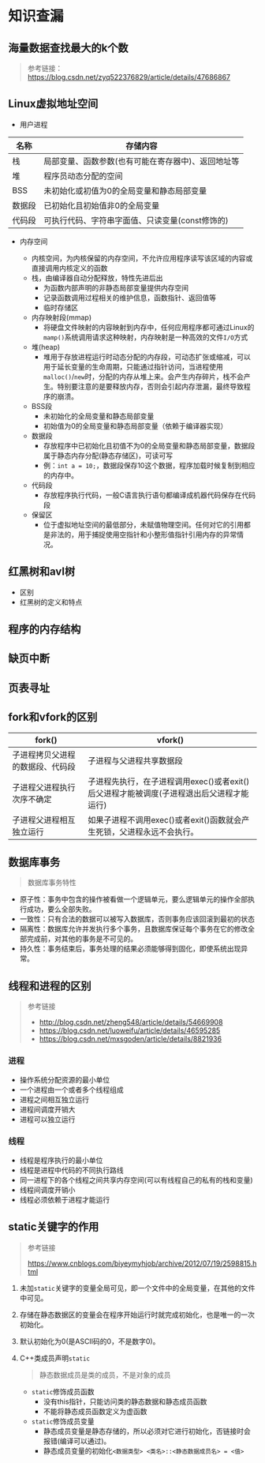 # 知识查漏

## 海量数据查找最大的k个数

>   参考链接：https://blog.csdn.net/zyq522376829/article/details/47686867

## Linux虚拟地址空间

*   用户进程

| 名称   | 存储内容                                           |
| ------ | -------------------------------------------------- |
| 栈     | 局部变量、函数参数(也有可能在寄存器中)、返回地址等 |
| 堆     | 程序员动态分配的空间                               |
| BSS    | 未初始化或初值为0的全局变量和静态局部变量          |
| 数据段 | 已初始化且初始值非0的全局变量                      |
| 代码段 | 可执行代码、字符串字面值、只读变量(const修饰的)    |

*   内存空间

    *   内核空间，为内核保留的内存空间，不允许应用程序读写该区域的内容或直接调用内核定义的函数
    *   栈，由编译器自动分配释放，特性先进后出
        *   为函数内部声明的非静态局部变量提供内存空间
        *   记录函数调用过程相关的维护信息，函数指针、返回值等
        *   临时存储区
    *   内存映射段(mmap)
        *   将硬盘文件映射的内容映射到内存中，任何应用程序都可通过Linux的`mamp()`系统调用请求这种映射，内存映射是一种高效的文件`I/O`方式
    *   堆(heap)
        *   堆用于存放进程运行时动态分配的内存段，可动态扩张或缩减，可以用于延长变量的生命周期，只能通过指针访问，当进程使用`malloc()`/`new`时，分配的内存从堆上来。会产生内存碎片，栈不会产生。特别要注意的是要释放内存，否则会引起内存泄漏，最终导致程序的崩溃。
    *   BSS段
        *   未初始化的全局变量和静态局部变量
        *   初始值为0的全局变量和静态局部变量（依赖于编译器实现）
    *   数据段
        *   存放程序中已初始化且初值不为0的全局变量和静态局部变量，数据段属于静态内存分配(静态存储区)，可读可写
        *   例：`int a = 10;`，数据段保存10这个数据，程序加载时候复制到相应的内存中。
    *   代码段
        *   存放程序执行代码，一般C语言执行语句都编译成机器代码保存在代码段
    *   保留区
        *   位于虚拟地址空间的最低部分，未赋值物理空间。任何对它的引用都是非法的，用于捕捉使用空指针和小整形值指针引用内存的异常情况。

## 红黑树和avl树

*   区别
*   红黑树的定义和特点

## 程序的内存结构

## 缺页中断

## 页表寻址

## fork和vfork的区别

| fork()                           | vfork()                                                      |
| -------------------------------- | ------------------------------------------------------------ |
| 子进程拷贝父进程的数据段、代码段 | 子进程与父进程共享数据段                                     |
| 子进程父进程执行次序不确定       | 子进程先执行，在子进程调用exec()或者exit()后父进程才能被调度(子进程退出后父进程才能运行) |
| 子进程父进程相互独立运行         | 如果子进程不调用exec()或者exit()函数就会产生死锁，父进程永远不会执行。 |

## 数据库事务

>   数据库事务特性

*   原子性：事务中包含的操作被看做一个逻辑单元，要么逻辑单元的操作全部执行成功，要么全部失败。
*   一致性：只有合法的数据可以被写入数据库，否则事务应该回滚到最初的状态
*   隔离性：数据库允许并发执行多个事务，且数据库保证每个事务在它的修改全部完成前，对其他的事务是不可见的。
*   持久性：事务结束后，事务处理的结果必须能够得到固化，即使系统出现异常。

## 线程和进程的区别

>   参考链接
>
>   *   http://blog.csdn.net/zheng548/article/details/54669908 
>   *   https://blog.csdn.net/luoweifu/article/details/46595285
>   *   https://blog.csdn.net/mxsgoden/article/details/8821936

### 进程

*   操作系统分配资源的最小单位
*   一个进程由一个或者多个线程组成
*   进程之间相互独立运行
*   进程间调度开销大
*   进程可以独立运行

### 线程

*   线程是程序执行的最小单位
*   线程是进程中代码的不同执行路线
*   同一进程下的各个线程之间共享内存空间(可以有线程自己的私有的栈和变量)
*   线程间调度开销小
*   线程必须依赖于进程才能运行

## static关键字的作用

>   参考链接
>
>   https://www.cnblogs.com/biyeymyhjob/archive/2012/07/19/2598815.html

1.  未加`static`关键字的变量全局可见，即一个文件中的全局变量，在其他的文件中可见。

2.  存储在静态数据区的变量会在程序开始运行时就完成初始化，也是唯一的一次初始化。

3.  默认初始化为0(是ASCII码的0，不是数字0)。

4.  C++类成员声明`static`

    >   静态数据成员是类的成员，不是对象的成员

    *   `static`修饰成员函数
        *   没有this指针，只能访问类的静态数据和静态成员函数
        *   不能将静态成员函数定义为虚函数
    *   `static`修饰成员变量
        *   静态成员变量是静态存储的，所以必须对它进行初始化，否链接时会报错(编译可以通过)。
        *   静态成员变量的初始化`<数据类型> <类名>::<静态数据成员名> = <值>`
